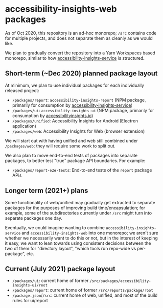 <!--
Copyright (c) Microsoft Corporation. All rights reserved.
Licensed under the MIT License.
-->

# accessibility-insights-web packages

As of Oct 2020, this repository is an ad-hoc monorepo; `/src` contains code for multiple projects,
and does not separate them as cleanly as we would like.

We plan to gradually convert the repository into a Yarn Workspaces based monorepo, similar to
how [accessibility-insights-service](https://github.com/microsoft/accessibility-insights-service) is
structured.

## Short-term (~Dec 2020) planned package layout

At minimum, we plan to use individual packages for each individually released project:

* `/packages/report`: `accessibility-insights-report` (NPM package, primarily for consumption by [accessibility-insights-service](https://github.com/microsoft/accessibility-insights-service))
* `/packages/ui`: `accessibility-insights-ui` (NPM package, primarily for consumption by [accessibilityinsights.io](https://accessibilityinsights.io))
* `/packages/unified`: Accessibility Insights for Android (Electron application)
* `/packages/web`: Accessibility Insights for Web (browser extension)

We will start out with having unified and web still combined under `/packages/web`; they will
require some work to split out.

We also plan to move end-to-end tests of packages into separate packages, to better test "true"
package API boundaries. For example:

* `/packages/report-e2e-tests`: End-to-end tests of the `report` package APIs

## Longer term (2021+) plans

Some functionality of web/unified may gradually get extracted to separate packages
for the purposes of improving build time/encapsulation; for example, some of the subdirectories
currently under `/src` might turn into separate packages one day.

Eventually, we could imagine wanting to combine `accessibility-insights-service` and
`accessibility-insights-web` into one monorepo; we aren't sure whether we necessarily want to do
this or not, but in the interest of keeping it easy, we want to lean towards using consistent
decisions between the two of them for "directory layout", "which tools run repo-wide vs
per-package", etc.

## Current (July 2021) package layout

* `/packages/ui`: current home of former `/src/packages/accessibility-insights-ui/root`
* `/packages/report`: current home of former `/src/reports/package/root`
* `/package.json`/`/src`: current home of web, unified, and most of the build rules for ui/report
